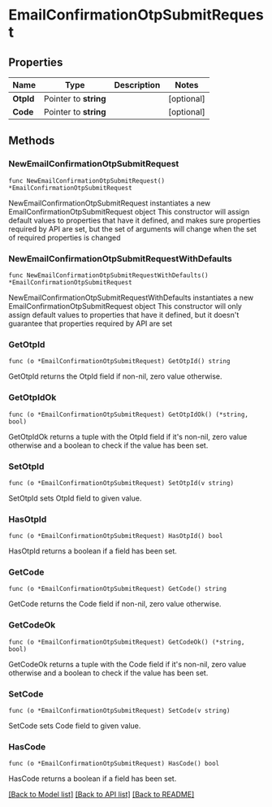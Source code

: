 # EmailConfirmationOtpSubmitRequest

## Properties

Name | Type | Description | Notes
------------ | ------------- | ------------- | -------------
**OtpId** | Pointer to **string** |  | [optional] 
**Code** | Pointer to **string** |  | [optional] 

## Methods

### NewEmailConfirmationOtpSubmitRequest

`func NewEmailConfirmationOtpSubmitRequest() *EmailConfirmationOtpSubmitRequest`

NewEmailConfirmationOtpSubmitRequest instantiates a new EmailConfirmationOtpSubmitRequest object
This constructor will assign default values to properties that have it defined,
and makes sure properties required by API are set, but the set of arguments
will change when the set of required properties is changed

### NewEmailConfirmationOtpSubmitRequestWithDefaults

`func NewEmailConfirmationOtpSubmitRequestWithDefaults() *EmailConfirmationOtpSubmitRequest`

NewEmailConfirmationOtpSubmitRequestWithDefaults instantiates a new EmailConfirmationOtpSubmitRequest object
This constructor will only assign default values to properties that have it defined,
but it doesn't guarantee that properties required by API are set

### GetOtpId

`func (o *EmailConfirmationOtpSubmitRequest) GetOtpId() string`

GetOtpId returns the OtpId field if non-nil, zero value otherwise.

### GetOtpIdOk

`func (o *EmailConfirmationOtpSubmitRequest) GetOtpIdOk() (*string, bool)`

GetOtpIdOk returns a tuple with the OtpId field if it's non-nil, zero value otherwise
and a boolean to check if the value has been set.

### SetOtpId

`func (o *EmailConfirmationOtpSubmitRequest) SetOtpId(v string)`

SetOtpId sets OtpId field to given value.

### HasOtpId

`func (o *EmailConfirmationOtpSubmitRequest) HasOtpId() bool`

HasOtpId returns a boolean if a field has been set.

### GetCode

`func (o *EmailConfirmationOtpSubmitRequest) GetCode() string`

GetCode returns the Code field if non-nil, zero value otherwise.

### GetCodeOk

`func (o *EmailConfirmationOtpSubmitRequest) GetCodeOk() (*string, bool)`

GetCodeOk returns a tuple with the Code field if it's non-nil, zero value otherwise
and a boolean to check if the value has been set.

### SetCode

`func (o *EmailConfirmationOtpSubmitRequest) SetCode(v string)`

SetCode sets Code field to given value.

### HasCode

`func (o *EmailConfirmationOtpSubmitRequest) HasCode() bool`

HasCode returns a boolean if a field has been set.


[[Back to Model list]](../README.md#documentation-for-models) [[Back to API list]](../README.md#documentation-for-api-endpoints) [[Back to README]](../README.md)


